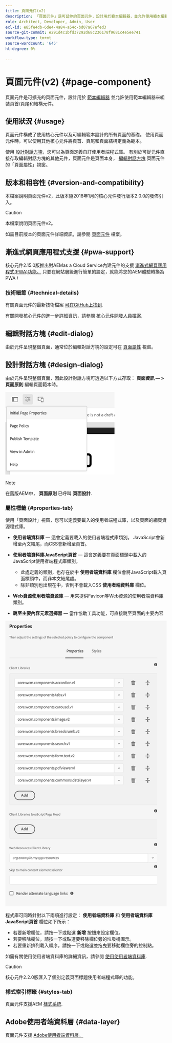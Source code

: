 ```yaml
---
title: 頁面元件(v2)
description: 「頁面元件」是可延伸的頁面元件，設計用於範本編輯器，並允許使用範本編輯器來組裝頁首/頁尾和結構元件。
role: Architect, Developer, Admin, User
exl-id: e85fe4db-6de4-4a84-a54c-bd07a67efed3
source-git-commit: e291d4c1bfd37292d68c236178f9681c4e5ee741
workflow-type: tm+mt
source-wordcount: '645'
ht-degree: 0%

---
```


# 頁面元件(v2) {#page-component}

頁面元件是可擴充的頁面元件，設計用於 [範本編輯器](https://experienceleague.adobe.com/docs/experience-manager-cloud-service/sites/authoring/features/templates.html) 並允許使用範本編輯器來組裝頁首/頁尾和結構元件。

## 使用狀況 {#usage}

頁面元件構成了使用核心元件以及可編輯範本設計的所有頁面的基礎。 使用頁面元件時，可以使用其他核心元件將頁首、頁尾和頁面結構定義為範本。

使用 [設計對話方塊](#design-dialog)，您可以為頁面定義自訂使用者端程式庫。 有別於可從元件直接存取編輯對話方塊的其他元件，頁面元件是頁面本身， [編輯對話方塊](#edit-dialog) 頁面元件的「頁面屬性」視窗。

## 版本和相容性 {#version-and-compatibility}

本檔案說明頁面元件v2，此版本隨2018年1月的核心元件發行版本2.0.0的發佈引入。

>[!CAUTION]
>
>本檔案說明頁面元件v2。
>
>如需目前版本的頁面元件詳細資訊，請參閱 [頁面元件](/help/components/page.md) 檔案。

## 漸進式網頁應用程式支援 {#pwa-support}

核心元件2.15.0版推出對AEMas a Cloud Service內建元件的支援 [漸進式網頁應用程式(PWA)功能。](https://experienceleague.adobe.com/docs/experience-manager-cloud-service/sites/authoring/features/enable-pwa.html) 只要在網站層級進行簡單的設定，就能將您的AEM體驗轉換為PWA！

### 技術細節 {#technical-details}

有關頁面元件的最新技術檔案 [可在GitHub上找到](https://adobe.com/go/aem_cmp_tech_page_v2).

有關開發核心元件的進一步詳細資訊，請參閱 [核心元件開發人員檔案](/help/developing/overview.md).

## 編輯對話方塊 {#edit-dialog}

由於元件呈現整個頁面，通常位於編輯對話方塊的設定可在 [頁面屬性](https://experienceleague.adobe.com/docs/experience-manager-cloud-service/sites/authoring/fundamentals/page-properties.html) 視窗。

## 設計對話方塊 {#design-dialog}

由於元件呈現整個頁面，因此設計對話方塊可透過以下方式存取： **頁面資訊 — >頁面原則** 編輯頁面範本時。

![頁面原則](/help/assets/page-policy.png)

>[!NOTE]
>
>在舊版AEM中， **頁面原則** 已呼叫 **頁面設計**.

### 屬性標籤 {#properties-tab}

使用「頁面設計」視窗，您可以定義要載入的使用者端程式庫，以及頁面的網頁資源程式庫。

* **使用者端資料庫**  — 這會定義要載入的使用者端程式庫類別。 JavaScript會新增至內文結尾，而CSS會新增至頁首。
* **使用者端資料庫JavaScript頁首**  — 這會定義要在頁面標頭中載入的JavaScript使用者端程式庫類別。
   * 此處定義的類別，也存在於中 **使用者端資料庫** 欄位會將JavaScript載入頁面標頭中，而非本文結尾處。
   * 除非類別也出現在中，否則不會載入CSS **使用者端資料庫** 欄位。

* **Web資源使用者端資源庫**  — 用來提供Favicon等Web資源的使用者端資料庫類別。

* **跳至主要內容元素選擇器**  — 當作協助工具功能，可直接跳至頁面的主要內容

![頁面元件設計對話方塊](/help/assets/page-design.png)

程式庫可同時針對以下兩項進行設定： **使用者端資料庫** 和 **使用者端資料庫JavaScript頁首** 欄位如下所示：

* 若要新增欄位，請按一下或點選 **新增** 按鈕來設定欄位。
* 若要移除欄位，請按一下或點選要移除欄位旁的垃圾桶圖示。
* 若要重新排列載入順序，請按一下或點選並拖曳要移動欄位旁的控制點。

如需有關使用使用者端資料庫的詳細資訊，請參閱 [使用使用者端資料庫](https://helpx.adobe.com/experience-manager/6-5/sites/developing/using/clientlibs.html).

>[!CAUTION]
>
>核心元件2.2.0版匯入了個別定義頁面標題使用者端程式庫的功能。

### 樣式索引標籤 {#styles-tab}

頁面元件支援AEM [樣式系統](/help/get-started/authoring.md#component-styling).

## Adobe使用者端資料層 {#data-layer}

頁面元件支援 [Adobe使用者端資料層。](/help/developing/data-layer/overview.md)
